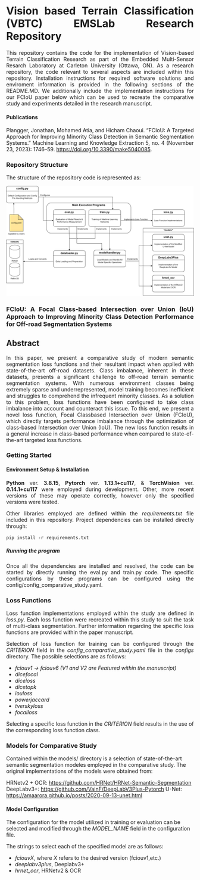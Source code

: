 <div align="justify">

# Vision based Terrain Classification (VBTC) EMSLab Research Repository
This repository contains the code for the implementation of Vision-based Terrain Classification Research as part of the Embedded Multi-Sensor Resarch Laboratory at Carleton University (Ottawa, ON). As a research repository, the code relevant to several aspects are included within this repository.
Installation instructions for required software solutions and enviroment information is provided in the following sections of the README.MD. We additionally include the implementation instructions for our FCIoU paper below which can be used to recreate the comparative study and experiments detailed in the research manuscript.  

#### Publications
Plangger, Jonathan, Mohamed Atia, and Hicham Chaoui. “FCIoU: A Targeted Approach for Improving Minority Class Detection in Semantic Segmentation Systems.” Machine Learning and Knowledge Extraction 5, no. 4 (November 23, 2023): 1746–59. https://doi.org/10.3390/make5040085.


### Repository Structure
The structure of the repository code is represented as: 

![Structural block diagram of the code contained in the repository](github/RepoStructure.png)

### FCIoU: A Focal Class-based Intersection over Union (IoU) Approach to Improving Minority Class Detection Performance for Off-road Segmentation Systems
## Abstract
In this paper, we present a comparative study of modern semantic segmentation loss functions and their resultant impact when applied with state-of-the-art off-road datasets. Class imbalance, inherent in these datasets, presents a significant challenge to off-road terrain semantic segmentation systems. With numerous environment classes being extremely sparse and underrepresented, model training becomes inefficient and struggles to comprehend the infrequent minority
classes. As a solution to this problem, loss functions have been configured to take class imbalance
into account and counteract this issue. To this end, we present a novel loss function, Focal Classbased Intersection over Union (FCIoU), which directly targets performance imbalance through the
optimization of class-based Intersection over Union (IoU). The new loss function results in a general
increase in class-based performance when compared to state-of-the-art targeted loss functions. 

### Getting Started 
#### Environment Setup & Installation
**Python** ver. **3.8.15**, **Pytorch** ver. **1.13.1+cu117**, & **TorchVision** ver. **0.14.1+cu117** were employed during development. Other, more recent versions of these may operate correctly, however only the specified versions were tested. 

Other libraries employed are defined within the *requirements.txt* file included in this repository. Project dependencies can be installed directly through:
```
pip install -r requirements.txt
```

##### Running the program
Once all the dependencies are installed and resolved, the code can be started by directly running the eval.py and train.py code. The specific configurations by these programs can be configured using the config/config_comparative_study.yaml.



### Loss Functions
Loss function implementations employed within the study are defined in *loss.py*. Each loss function were recreated within this study to suit the task of multi-class segmentation. Further information regarding the specific loss functions are provided within the paper manuscript. 

Selection of loss function for training can be configured through the *CRITERION* field in the *config_comparative_study.yaml* file in the *configs* directory. The possible selections are as follows: 
<i>
- fciouv1 -> fciouv6 (V1 and V2 are Featured within the manuscript)
- dicefocal
- diceloss
- dicetopk
- iouloss
- powerjaccard
- tverskyloss
- focalloss
</i>

Selecting a specific loss function in the *CRITERION* field results in the use of the corresponding loss function class. 
</div>

### Models for Comparative Study
Contained within the models/ directory is a selection of state-of-the-art semantic segmentation modeles employed in the comparative study. The original implementations of the models were obtained from: 

HRNetv2 + OCR: https://github.com/HRNet/HRNet-Semantic-Segmentation
DeepLabv3+: https://github.com/VainF/DeepLabV3Plus-Pytorch
U-Net: https://amaarora.github.io/posts/2020-09-13-unet.html


#### Model Configuration
The configuration for the model utilized in training or evaluation can be selected and modified through the *MODEL_NAME* field in the configuration file. 

The strings to select each of the specified model are as follows: 
- *fciouvX*, where *X* refers to the desired version (fciouv1,etc.)
- *deeplabv3plus*,  Deeplabv3+
- *hrnet_ocr*, HRNetv2 & OCR





